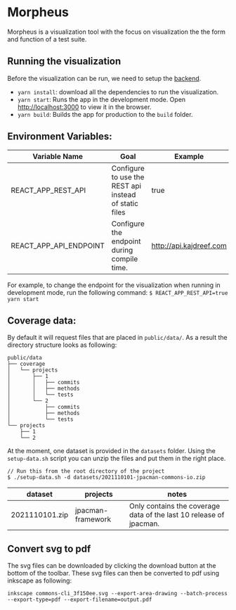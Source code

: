 # Morpheus

Morpheus is a visualization tool with the focus on visualization the the form and function of a test suite.

## Running the visualization

Before the visualization can be run, we need to setup the [backend](https://github.com/kajdreef/spidertools). 

- `yarn install`: download all the dependencies to run the visualization.
- `yarn start`: Runs the app in the development mode. Open [http://localhost:3000](http://localhost:3000) to view it in the browser.
- `yarn build`: Builds the app for production to the `build` folder.

## Environment Variables:

| Variable Name              | Goal           | Example        |
|----------------------------|----------------|----------------|
| REACT_APP_REST_API         | Configure to use the REST api instead of static files  | true |
| REACT_APP_API_ENDPOINT     | Configure the endpoint during compile time. | http://api.kajdreef.com |

For example, to change the endpoint for the visualization when running in development mode, run the following command:
`$ REACT_APP_REST_API=true yarn start`

## Coverage data:

By default it will request files that are placed in `public/data/`. As a result the directory structure looks as following:

```
public/data
├── coverage
│   └── projects
│       ├── 1
│       │   ├── commits
│       │   ├── methods
│       │   └── tests
│       └── 2
│           ├── commits
│           ├── methods
│           └── tests
└── projects
    ├── 1
    └── 2
```

At the moment, one dataset is provided in the `datasets` folder. Using the `setup-data.sh` script you can unzip the files and put them in the right place.

```
// Run this from the root directory of the project
$ ./setup-data.sh -d datasets/2021110101-jpacman-commons-io.zip
```

| dataset | projects | notes   |
|---------|----------|---------|
| 2021110101.zip | jpacman-framework | Only contains the coverage data of the last 10 release of jpacman. |

## Convert svg to pdf
The svg files can be downloaded by clicking the download button at the bottom of the toolbar. These svg files can then be converted to pdf using inkscape as following: 
```
inkscape commons-cli_3f150ee.svg --export-area-drawing --batch-process --export-type=pdf --export-filename=output.pdf
````